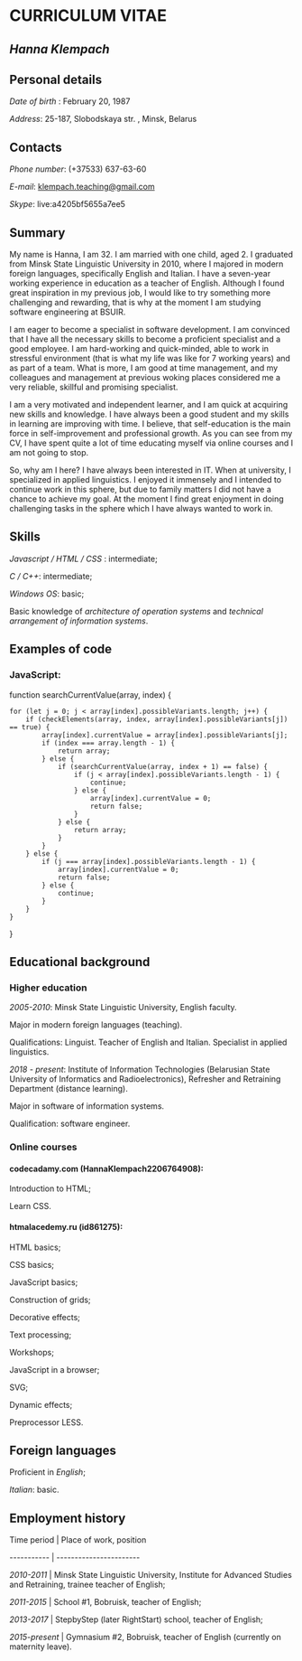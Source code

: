 # **CURRICULUM VITAE**

## *Hanna Klempach*

## Personal details
*Date of birth* : February 20, 1987

*Address*: 25-187, Slobodskaya str. , Minsk, Belarus


## Contacts
*Phone number*: (+37533) 637-63-60

*E-mail*: klempach.teaching@gmail.com

*Skype*: live:a4205bf5655a7ee5

## Summary

My name is Hanna, I am 32. I am married with one child, aged 2. I graduated from Minsk State Linguistic University in 2010, where I majored in modern foreign languages, specifically English and Italian. I have a seven-year working experience in education as a teacher of English. Although I found great inspiration in my previous job, I would like to try something more challenging and rewarding, that is why at the moment I am studying software engineering at BSUIR. 

I am eager to become a specialist in software development. I am convinced that I have all the necessary skills to become a proficient specialist and a good employee. I am hard-working and quick-minded, able to work in stressful environment (that is what my life was like for 7 working years) and as part of a team. What is more, I am good at time management, and my colleagues and management at previous woking places considered me a very reliable, skillful and promising specialist. 

I am a very motivated and independent learner, and I am quick at acquiring new skills and knowledge. I have always been a good student and my skills in learning are improving with time. I believe, that self-education is the main force in self-improvement and professional growth. As you can see from my CV, I have spent quite a lot of time educating myself via online courses and I am not going to stop.

So, why am I here? I have always been interested in IT. When at university, I specialized in applied linguistics. I enjoyed it immensely and I intended to continue work in this sphere, but due to family matters I did not have a chance to achieve my goal. At the moment I find great enjoyment in doing challenging tasks in the sphere which I have always wanted to work in.

## Skills

*Javascript / HTML / CSS* : intermediate;

*C / C++*: intermediate;

*Windows OS*: basic;

Basic knowledge of *architecture of operation systems* and *technical arrangement of information systems*.

## Examples of code

### JavaScript:

function searchCurrentValue(array, index) {

    for (let j = 0; j < array[index].possibleVariants.length; j++) {
        if (checkElements(array, index, array[index].possibleVariants[j]) == true) {
            array[index].currentValue = array[index].possibleVariants[j];
            if (index === array.length - 1) {
                return array;
            } else {
                if (searchCurrentValue(array, index + 1) == false) {
                    if (j < array[index].possibleVariants.length - 1) {
                        continue;
                    } else {
                        array[index].currentValue = 0;
                        return false;
                    }
                } else {
                    return array;
                }
            }
        } else {
            if (j === array[index].possibleVariants.length - 1) {
                array[index].currentValue = 0;
                return false;
            } else {
                continue;
            }
        }
    }
}

## Educational background

### Higher education

*2005-2010*: Minsk State Linguistic University, English faculty.

Major in modern foreign languages (teaching).

Qualifications: Linguist. Teacher of English and Italian. Specialist in applied linguistics. 

*2018 - present*: Institute of Information Technologies (Belarusian State University of Informatics and Radioelectronics), Refresher and Retraining Department (distance learning).

Major in software of information systems.

Qualification: software engineer.  

### Online courses

#### codecadamy.com (HannaKlempach2206764908): 

Introduction to HTML;

Learn CSS.

#### htmalacedemy.ru (id861275):

HTML basics;

CSS basics; 

JavaScript basics;

Construction of grids;

Decorative effects;

Text processing;

Workshops;

JavaScript in a browser;

SVG;

Dynamic effects;

Preprocessor LESS.

## Foreign languages

Proficient in *English*;

*Italian*: basic.

## Employment history

Time period | Place of work, position

----------- | -----------------------

*2010-2011* | Minsk State Linguistic University, Institute for Advanced Studies and Retraining, trainee teacher of English;

*2011-2015* | School #1, Bobruisk, teacher of English;

*2013-2017* | StepbyStep (later RightStart) school, teacher of English;

*2015-present* | Gymnasium #2, Bobruisk,  teacher of English (currently on maternity leave).